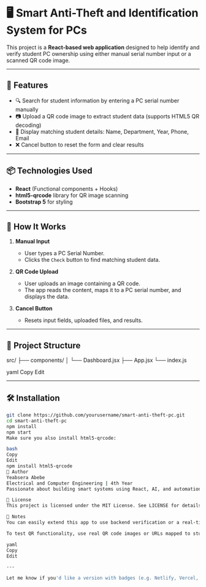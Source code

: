 # 🖥️ Smart Anti-Theft and Identification System for PCs

This project is a **React-based web application** designed to help identify and verify student PC ownership using either manual serial number input or a scanned QR code image.

---

## 🚀 Features

- 🔍 Search for student information by entering a PC serial number manually
- 📷 Upload a QR code image to extract student data (supports HTML5 QR decoding)
- 📄 Display matching student details: Name, Department, Year, Phone, Email
- ❌ Cancel button to reset the form and clear results

---

## 📦 Technologies Used

- **React** (Functional components + Hooks)
- **html5-qrcode** library for QR image scanning
- **Bootstrap 5** for styling

---

## 🧠 How It Works

1. **Manual Input**  
   - User types a PC Serial Number.
   - Clicks the `Check` button to find matching student data.

2. **QR Code Upload**  
   - User uploads an image containing a QR code.
   - The app reads the content, maps it to a PC serial number, and displays the data.

3. **Cancel Button**  
   - Resets input fields, uploaded files, and results.


---

## 📁 Project Structure

src/
├── components/
│ └── Dashboard.jsx
├── App.jsx
└── index.js

yaml
Copy
Edit

---

## 🛠️ Installation

```bash
git clone https://github.com/yourusername/smart-anti-theft-pc.git
cd smart-anti-theft-pc
npm install
npm start
Make sure you also install html5-qrcode:

bash
Copy
Edit
npm install html5-qrcode
👤 Author
Yeabsera Abebe
Electrical and Computer Engineering | 4th Year
Passionate about building smart systems using React, AI, and automation tools.

📃 License
This project is licensed under the MIT License. See LICENSE for details.

📌 Notes
You can easily extend this app to use backend verification or a real-time database.

To test QR functionality, use real QR code images or URLs mapped to student serials.

yaml
Copy
Edit

---

Let me know if you'd like a version with badges (e.g. Netlify, Vercel, or license), or if you want me to generate a `LICENSE` file too.






